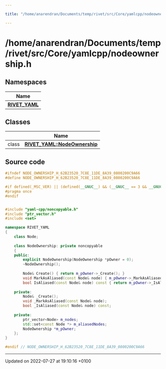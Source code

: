 ```yaml
---

title: "/home/anarendran/Documents/temp/rivet/src/Core/yamlcpp/nodeownership.h"

---
```


# /home/anarendran/Documents/temp/rivet/src/Core/yamlcpp/nodeownership.h



## Namespaces

| Name           |
| -------------- |
| **[RIVET_YAML](http://example.org/namespaces/namespacerivet__yaml/)**  |

## Classes

|                | Name           |
| -------------- | -------------- |
| class | **[RIVET_YAML::NodeOwnership](http://example.org/classes/classrivet__yaml_1_1nodeownership/)**  |




## Source code

```cpp
#ifndef NODE_OWNERSHIP_H_62B23520_7C8E_11DE_8A39_0800200C9A66
#define NODE_OWNERSHIP_H_62B23520_7C8E_11DE_8A39_0800200C9A66

#if defined(_MSC_VER) || (defined(__GNUC__) && (__GNUC__ == 3 && __GNUC_MINOR__ >= 4) || (__GNUC__ >= 4)) // GCC supports "pragma once" correctly since 3.4
#pragma once
#endif


#include "yaml-cpp/noncopyable.h"
#include "ptr_vector.h"
#include <set>

namespace RIVET_YAML
{
    class Node;
    
    class NodeOwnership: private noncopyable
    {
    public:
        explicit NodeOwnership(NodeOwnership *pOwner = 0);
        ~NodeOwnership();
        
        Node& Create() { return m_pOwner->_Create(); }
        void MarkAsAliased(const Node& node) { m_pOwner->_MarkAsAliased(node); }
        bool IsAliased(const Node& node) const { return m_pOwner->_IsAliased(node); }
        
    private:
        Node& _Create();
        void _MarkAsAliased(const Node& node);
        bool _IsAliased(const Node& node) const;
        
    private:
        ptr_vector<Node> m_nodes;
        std::set<const Node *> m_aliasedNodes;
        NodeOwnership *m_pOwner;
    };
}

#endif // NODE_OWNERSHIP_H_62B23520_7C8E_11DE_8A39_0800200C9A66
```


-------------------------------

Updated on 2022-07-27 at 19:10:16 +0100
